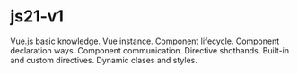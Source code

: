 # js21-v1
Vue.js basic knowledge.  Vue instance. Component lifecycle. Component declaration ways. Component communication. Directive shothands. Built-in and custom directives. Dynamic clases and styles.
